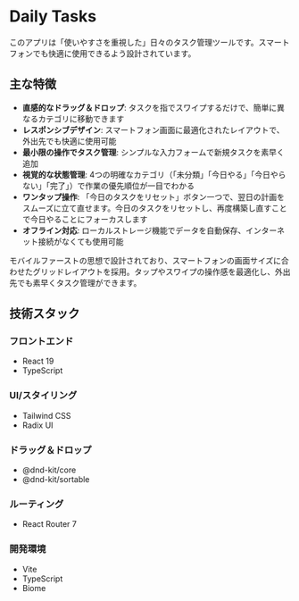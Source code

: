 # Daily Tasks

このアプリは「使いやすさを重視した」日々のタスク管理ツールです。スマートフォンでも快適に使用できるよう設計されています。

## 主な特徴

- **直感的なドラッグ＆ドロップ**: タスクを指でスワイプするだけで、簡単に異なるカテゴリに移動できます
- **レスポンシブデザイン**: スマートフォン画面に最適化されたレイアウトで、外出先でも快適に使用可能
- **最小限の操作でタスク管理**: シンプルな入力フォームで新規タスクを素早く追加
- **視覚的な状態管理**: 4つの明確なカテゴリ（「未分類」「今日やる」「今日やらない」「完了」）で作業の優先順位が一目でわかる
- **ワンタップ操作**: 「今日のタスクをリセット」ボタン一つで、翌日の計画をスムーズに立て直せます。今日のタスクをリセットし、再度構築し直すことで今日やることにフォーカスします
- **オフライン対応**: ローカルストレージ機能でデータを自動保存、インターネット接続がなくても使用可能

モバイルファーストの思想で設計されており、スマートフォンの画面サイズに合わせたグリッドレイアウトを採用。タップやスワイプの操作感を最適化し、外出先でも素早くタスク管理ができます。

## 技術スタック

### フロントエンド
- React 19
- TypeScript

### UI/スタイリング
- Tailwind CSS
- Radix UI

### ドラッグ＆ドロップ
- @dnd-kit/core
- @dnd-kit/sortable

### ルーティング
- React Router 7

### 開発環境
- Vite
- TypeScript
- Biome
